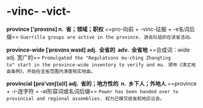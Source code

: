 # -vinc- -vict-

**province ['prɒvɪns] n.  省；领域；职权**
==pro-向前 + -vinc-征服 + -e名词后缀==
`Guerrilla groups are active in the province. 游击队组织在该省活动。`

**province-wide [ˈprɒvɪnsˌwaɪd] adj.  全省的  adv.  全省地**
==合成词：wide adj. 宽广的==
`Promulgated the "Regulations mu-ching Zhangting to" start in the province-wide inventory to verify and mu. 颁布《清丈地亩条例》，开始在全省范围内清查核实地亩。`

**provincial [prə'vɪnʃ(ə)l] adj.  省的；地方性的  n.  乡下人；外地人**
==province + -i-连字符 + -al形容词或名词后缀==
`Power has been handed over to provincial and regional assemblies. 权力已移交给省和地区议会。`

